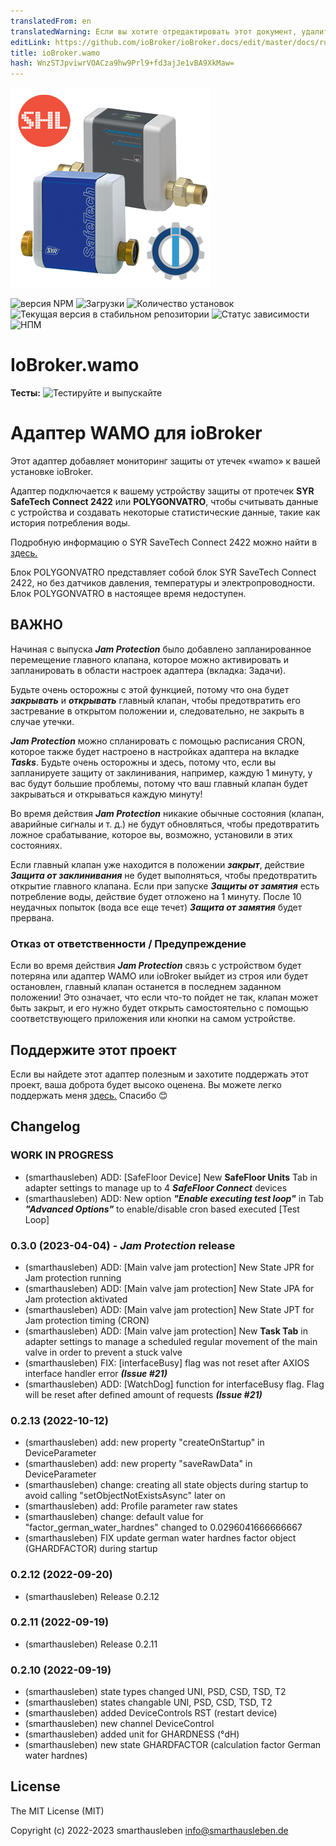 ```yaml
---
translatedFrom: en
translatedWarning: Если вы хотите отредактировать этот документ, удалите поле «translationFrom», в противном случае этот документ будет снова автоматически переведен
editLink: https://github.com/ioBroker/ioBroker.docs/edit/master/docs/ru/adapterref/iobroker.wamo/README.md
title: ioBroker.wamo
hash: WnzSTJpviwrVOACza9hw9Prl9+fd3ajJe1vBA9XkMaw=
---
```

![Логотип](../../../en/adapterref/iobroker.wamo/admin/wamo.png)

![версия NPM](https://img.shields.io/npm/v/iobroker.wamo.svg)
![Загрузки](https://img.shields.io/npm/dm/iobroker.wamo.svg)
![Количество установок](https://iobroker.live/badges/wamo-installed.svg)
![Текущая версия в стабильном репозитории](https://iobroker.live/badges/wamo-stable.svg)
![Статус зависимости](https://img.shields.io/david/smarthausleben/iobroker.wamo.svg)
![НПМ](https://nodei.co/npm/iobroker.wamo.png?downloads=true)

# IoBroker.wamo
**Тесты:** ![Тестируйте и выпускайте](https://github.com/smarthausleben/ioBroker.wamo/workflows/Test%20and%20Release/badge.svg)

# Адаптер WAMO для ioBroker
Этот адаптер добавляет мониторинг защиты от утечек «wamo» к вашей установке ioBroker.

Адаптер подключается к вашему устройству защиты от протечек **SYR SafeTech Connect 2422** или **POLYGONVATRO**, чтобы считывать данные с устройства и создавать некоторые статистические данные, такие как история потребления воды.

Подробную информацию о SYR SaveTech Connect 2422 можно найти в [здесь.](https://www.syr.de/de/Produkte/CB9D9A72-BC51-40CE-840E-73401981A519/SafeTech-Connect)

Блок POLYGONVATRO представляет собой блок SYR SaveTech Connect 2422, но без датчиков давления, температуры и электропроводности. Блок POLYGONVATRO в настоящее время недоступен.

## ВАЖНО
Начиная с выпуска **_Jam Protection_** было добавлено запланированное перемещение главного клапана, которое можно активировать и запланировать в области настроек адаптера (вкладка: Задачи).

Будьте очень осторожны с этой функцией, потому что она будет **_закрывать_** и **_открывать_** главный клапан, чтобы предотвратить его застревание в открытом положении и, следовательно, не закрыть в случае утечки.

**_Jam Protection_** можно спланировать с помощью расписания CRON, которое также будет настроено в настройках адаптера на вкладке **_Tasks_**.
Будьте очень осторожны и здесь, потому что, если вы запланируете защиту от заклинивания, например, каждую 1 минуту, у вас будут большие проблемы, потому что ваш главный клапан будет закрываться и открываться каждую минуту!

Во время действия **_Jam Protection_** никакие обычные состояния (клапан, аварийные сигналы и т. д.) не будут обновляться, чтобы предотвратить ложное срабатывание, которое вы, возможно, установили в этих состояниях.

Если главный клапан уже находится в положении **_закрыт_**, действие **_Защита от заклинивания_** не будет выполняться, чтобы предотвратить открытие главного клапана.
Если при запуске **_Защиты от замятия_** есть потребление воды, действие будет отложено на 1 минуту. После 10 неудачных попыток (вода все еще течет) **_Защита от замятия_** будет прервана.

### Отказ от ответственности / Предупреждение
Если во время действия **_Jam Protection_** связь с устройством будет потеряна или адаптер WAMO или ioBroker выйдет из строя или будет остановлен, главный клапан останется в последнем заданном положении! Это означает, что если что-то пойдет не так, клапан может быть закрыт, и его нужно будет открыть самостоятельно с помощью соответствующего приложения или кнопки на самом устройстве.

## Поддержите этот проект
Если вы найдете этот адаптер полезным и захотите поддержать этот проект, ваша доброта будет высоко оценена. Вы можете легко поддержать меня [здесь.](https://www.paypal.com/paypalme/smarthausleben) Спасибо 😊

## Changelog
<!--
    Placeholder for the next version (at the beginning of the line):
    ### **WORK IN PROGRESS**
-->

### **WORK IN PROGRESS**
* (smarthausleben) ADD: [SafeFloor Device] New **SafeFloor Units** Tab in adapter settings to manage up to 4 **_SafeFloor Connect_** devices
* (smarthausleben) ADD: New option **_"Enable executing test loop"_** in Tab **_"Advanced Options"_** to enable/disable cron based executed [Test Loop]

### 0.3.0 (2023-04-04) - ***Jam Protection*** release
* (smarthausleben) ADD: [Main valve jam protection] New State JPR for Jam protection running 
* (smarthausleben) ADD: [Main valve jam protection] New State JPA for Jam protection aktivated
* (smarthausleben) ADD: [Main valve jam protection] New State JPT for Jam protection timing (CRON)
* (smarthausleben) ADD: [Main valve jam protection] New **Task Tab** in adapter settings to manage a scheduled regular movement of the main valve in order to prevent a stuck valve
* (smarthausleben) FIX: [interfaceBusy] flag was not reset after AXIOS interface handler error **_(Issue #21)_**
* (smarthausleben) ADD: [WatchDog] function for interfaceBusy flag. Flag will be reset after defined amount of requests **_(Issue #21)_**

### 0.2.13 (2022-10-12)
* (smarthausleben) add: new property "createOnStartup" in DeviceParameter
* (smarthausleben) add: new property "saveRawData" in DeviceParameter
* (smarthausleben) change: creating all state objects during startup to avoid calling "setObjectNotExistsAsync" later on
* (smarthausleben) add: Profile parameter raw states
* (smarthausleben) change: default value for "factor_german_water_hardnes" changed to 0.0296041666666667
* (smarthausleben) FIX update german water hardnes factor object (GHARDFACTOR) during startup 

### 0.2.12 (2022-09-20)
* (smarthausleben) Release 0.2.12

### 0.2.11 (2022-09-19)
* (smarthausleben) Release 0.2.11

### 0.2.10 (2022-09-19)
* (smarthausleben) state types changed UNI, PSD, CSD, TSD, T2
* (smarthausleben) states changable UNI, PSD, CSD, TSD, T2
* (smarthausleben) added DeviceControls RST (restart device)
* (smarthausleben) new channel DeviceControl
* (smarthausleben) added unit for GHARDNESS (°dH)
* (smarthausleben) new state GHARDFACTOR (calculation factor German water hardnes)

## License
The MIT License (MIT)

Copyright (c) 2022-2023 smarthausleben <info@smarthausleben.de>